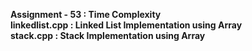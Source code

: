 <b>Assignment - 53 :  Time Complexity</b><br>
<b>linkedlist.cpp  :  Linked List Implementation using Array</b><br>
<b>stack.cpp       :  Stack Implementation using Array</b><br>
